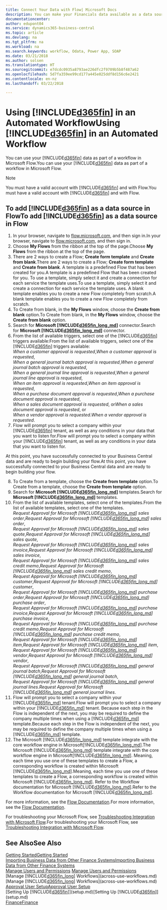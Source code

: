 ```yaml
---
title: Connect Your Data with Flow| Microsoft Docs
description: You can make your Financials data available as a data source and specify an OData URL of your web services to build an automated workflow.
documentationcenter: 
author: edupont04
ms.service: dynamics365-business-central
ms.topic: article
ms.devlang: na
ms.tgt_pltfrm: na
ms.workload: na
ms.search.keywords: workflow, Odata, Power App, SOAP
ms.date: 03/21/2018
ms.author: solsen
ms.translationtype: HT
ms.sourcegitcommit: e7dcdc0935a8793ae226dfc2f9709b5b8f487a62
ms.openlocfilehash: 5d7fa359ee99cd177a445e025ddf8d156c6e2421
ms.contentlocale: en-nz
ms.lasthandoff: 03/22/2018

---
```

# <a name="using-included365finincludesd365finmdmd-in-an-automated-workflow"></a><span data-ttu-id="1be36-103">Using [!INCLUDE[d365fin](includes/d365fin_md.md)] in an Automated Workflow</span><span class="sxs-lookup"><span data-stu-id="1be36-103">Using [!INCLUDE[d365fin](includes/d365fin_md.md)] in an Automated Workflow</span></span>
<span data-ttu-id="1be36-104">You can use your [!INCLUDE[d365fin](includes/d365fin_md.md)] data as part of a workflow in Microsoft Flow.</span><span class="sxs-lookup"><span data-stu-id="1be36-104">You can use your [!INCLUDE[d365fin](includes/d365fin_md.md)] data as part of a workflow in Microsoft Flow.</span></span>  

> [!NOTE]  
>   <span data-ttu-id="1be36-105">You must have a valid account with [!INCLUDE[d365fin](includes/d365fin_md.md)] and with Flow.</span><span class="sxs-lookup"><span data-stu-id="1be36-105">You must have a valid account with [!INCLUDE[d365fin](includes/d365fin_md.md)] and with Flow.</span></span>  

## <a name="to-add-included365finincludesd365finmdmd-as-a-data-source-in-flow"></a><span data-ttu-id="1be36-106">To add [!INCLUDE[d365fin](includes/d365fin_md.md)] as a data source in Flow</span><span class="sxs-lookup"><span data-stu-id="1be36-106">To add [!INCLUDE[d365fin](includes/d365fin_md.md)] as a data source in Flow</span></span>
1. <span data-ttu-id="1be36-107">In your browser, navigate to [flow.microsoft.com](https://flow.microsoft.com/en-us/), and then sign in.</span><span class="sxs-lookup"><span data-stu-id="1be36-107">In your browser, navigate to [flow.microsoft.com](https://flow.microsoft.com/en-us/), and then sign in.</span></span>
2. <span data-ttu-id="1be36-108">Choose **My Flows** from the ribbon at the top of the page.</span><span class="sxs-lookup"><span data-stu-id="1be36-108">Choose **My Flows** from the ribbon at the top of the page.</span></span>
3. <span data-ttu-id="1be36-109">There are 2 ways to create a Flow; **Create form template** and **Create from blank**.</span><span class="sxs-lookup"><span data-stu-id="1be36-109">There are 2 ways to create a Flow; **Create form template** and **Create from blank**.</span></span> <span data-ttu-id="1be36-110">A template is a predefined Flow that has been created for you.</span><span class="sxs-lookup"><span data-stu-id="1be36-110">A template is a predefined Flow that has been created for you.</span></span>  <span data-ttu-id="1be36-111">To use a template, simply select it and create a connection for each service the template uses.</span><span class="sxs-lookup"><span data-stu-id="1be36-111">To use a template, simply select it and create a connection for each service the template uses.</span></span> <span data-ttu-id="1be36-112">A blank template enables you to create a new Flow completely from scratch.</span><span class="sxs-lookup"><span data-stu-id="1be36-112">A blank template enables you to create a new Flow completely from scratch.</span></span> 
4. <span data-ttu-id="1be36-113">To Create from blank, in the **My Flows** window, choose the **Create from blank** option.</span><span class="sxs-lookup"><span data-stu-id="1be36-113">To Create from blank, in the **My Flows** window, choose the **Create from blank** option.</span></span>
5. <span data-ttu-id="1be36-114">Search for **Microsoft [!INCLUDE[d365fin_long_md](includes/d365fin_long_md.md)]** connector.</span><span class="sxs-lookup"><span data-stu-id="1be36-114">Search for **Microsoft [!INCLUDE[d365fin_long_md](includes/d365fin_long_md.md)]** connector.</span></span>
6. <span data-ttu-id="1be36-115">From the list of available triggers, select one of the [!INCLUDE[d365fin](includes/d365fin_md.md)] triggers available:</span><span class="sxs-lookup"><span data-stu-id="1be36-115">From the list of available triggers, select one of the [!INCLUDE[d365fin](includes/d365fin_md.md)] triggers available:</span></span>  
    <span data-ttu-id="1be36-116">*When a customer approval is requested*,</span><span class="sxs-lookup"><span data-stu-id="1be36-116">*When a customer approval is requested*,</span></span>  
    <span data-ttu-id="1be36-117">*When a general journal batch approval is requested*,</span><span class="sxs-lookup"><span data-stu-id="1be36-117">*When a general journal batch approval is requested*,</span></span>  
    <span data-ttu-id="1be36-118">*When a general journal line approval is requested*,</span><span class="sxs-lookup"><span data-stu-id="1be36-118">*When a general journal line approval is requested*,</span></span>  
    <span data-ttu-id="1be36-119">*When an item approval is requested*,</span><span class="sxs-lookup"><span data-stu-id="1be36-119">*When an item approval is requested*,</span></span>  
    <span data-ttu-id="1be36-120">*When a purchase document approval is requested*,</span><span class="sxs-lookup"><span data-stu-id="1be36-120">*When a purchase document approval is requested*,</span></span>  
    <span data-ttu-id="1be36-121">*When a sales document approval is requested*, or</span><span class="sxs-lookup"><span data-stu-id="1be36-121">*When a sales document approval is requested*, or</span></span>  
    <span data-ttu-id="1be36-122">*When a vendor approval is requested*.</span><span class="sxs-lookup"><span data-stu-id="1be36-122">*When a vendor approval is requested*.</span></span>
7. <span data-ttu-id="1be36-123">Flow will prompt you to select a company within your [!INCLUDE[d365fin](includes/d365fin_md.md)] tenant, as well as any conditions in your data that you want to listen for.</span><span class="sxs-lookup"><span data-stu-id="1be36-123">Flow will prompt you to select a company within your [!INCLUDE[d365fin](includes/d365fin_md.md)] tenant, as well as any conditions in your data that you want to listen for.</span></span> 

<span data-ttu-id="1be36-124">At this point, you have successfully connected to your Business Central data and are ready to begin building your flow.</span><span class="sxs-lookup"><span data-stu-id="1be36-124">At this point, you have successfully connected to your Business Central data and are ready to begin building your flow.</span></span> 

8. <span data-ttu-id="1be36-125">To Create from a template, choose the **Create from template** option.</span><span class="sxs-lookup"><span data-stu-id="1be36-125">To Create from a template, choose the **Create from template** option.</span></span>
9. <span data-ttu-id="1be36-126">Search for **Microsoft [!INCLUDE[d365fin_long_md](includes/d365fin_long_md.md)]** templates.</span><span class="sxs-lookup"><span data-stu-id="1be36-126">Search for **Microsoft [!INCLUDE[d365fin_long_md](includes/d365fin_long_md.md)]** templates.</span></span> 
10. <span data-ttu-id="1be36-127">From the list of available templates, select one of the templates.</span><span class="sxs-lookup"><span data-stu-id="1be36-127">From the list of available templates, select one of the templates.</span></span>  
    <span data-ttu-id="1be36-128">*Request Approval for Microsoft [!INCLUDE[d365fin_long_md](includes/d365fin_long_md.md)] sales order*,</span><span class="sxs-lookup"><span data-stu-id="1be36-128">*Request Approval for Microsoft [!INCLUDE[d365fin_long_md](includes/d365fin_long_md.md)] sales order*,</span></span>  
    <span data-ttu-id="1be36-129">*Request Approval for Microsoft [!INCLUDE[d365fin_long_md](includes/d365fin_long_md.md)] sales quote*,</span><span class="sxs-lookup"><span data-stu-id="1be36-129">*Request Approval for Microsoft [!INCLUDE[d365fin_long_md](includes/d365fin_long_md.md)] sales quote*,</span></span>  
    <span data-ttu-id="1be36-130">*Request Approval for Microsoft [!INCLUDE[d365fin_long_md](includes/d365fin_long_md.md)] sales invoice*,</span><span class="sxs-lookup"><span data-stu-id="1be36-130">*Request Approval for Microsoft [!INCLUDE[d365fin_long_md](includes/d365fin_long_md.md)] sales invoice*,</span></span>  
    <span data-ttu-id="1be36-131">*Request Approval for Microsoft [!INCLUDE[d365fin_long_md](includes/d365fin_long_md.md)] sales credit memo*,</span><span class="sxs-lookup"><span data-stu-id="1be36-131">*Request Approval for Microsoft [!INCLUDE[d365fin_long_md](includes/d365fin_long_md.md)] sales credit memo*,</span></span>  
    <span data-ttu-id="1be36-132">*Request Approval for Microsoft [!INCLUDE[d365fin_long_md](includes/d365fin_long_md.md)] customer*,</span><span class="sxs-lookup"><span data-stu-id="1be36-132">*Request Approval for Microsoft [!INCLUDE[d365fin_long_md](includes/d365fin_long_md.md)] customer*,</span></span>  
    <span data-ttu-id="1be36-133">*Request Approval for Microsoft [!INCLUDE[d365fin_long_md](includes/d365fin_long_md.md)] purchase order*,</span><span class="sxs-lookup"><span data-stu-id="1be36-133">*Request Approval for Microsoft [!INCLUDE[d365fin_long_md](includes/d365fin_long_md.md)] purchase order*,</span></span>  
    <span data-ttu-id="1be36-134">*Request Approval for Microsoft [!INCLUDE[d365fin_long_md](includes/d365fin_long_md.md)] purchase invoice*,</span><span class="sxs-lookup"><span data-stu-id="1be36-134">*Request Approval for Microsoft [!INCLUDE[d365fin_long_md](includes/d365fin_long_md.md)] purchase invoice*,</span></span>  
    <span data-ttu-id="1be36-135">*Request Approval for Microsoft [!INCLUDE[d365fin_long_md](includes/d365fin_long_md.md)] purchase credit memo*,</span><span class="sxs-lookup"><span data-stu-id="1be36-135">*Request Approval for Microsoft [!INCLUDE[d365fin_long_md](includes/d365fin_long_md.md)] purchase credit memo*,</span></span>  
    <span data-ttu-id="1be36-136">*Request Approval for Microsoft [!INCLUDE[d365fin_long_md](includes/d365fin_long_md.md)] item*,</span><span class="sxs-lookup"><span data-stu-id="1be36-136">*Request Approval for Microsoft [!INCLUDE[d365fin_long_md](includes/d365fin_long_md.md)] item*,</span></span>  
    <span data-ttu-id="1be36-137">*Request Approval for Microsoft [!INCLUDE[d365fin_long_md](includes/d365fin_long_md.md)] vendor*,</span><span class="sxs-lookup"><span data-stu-id="1be36-137">*Request Approval for Microsoft [!INCLUDE[d365fin_long_md](includes/d365fin_long_md.md)] vendor*,</span></span>  
    <span data-ttu-id="1be36-138">*Request Approval for Microsoft [!INCLUDE[d365fin_long_md](includes/d365fin_long_md.md)] general journal batch*,</span><span class="sxs-lookup"><span data-stu-id="1be36-138">*Request Approval for Microsoft [!INCLUDE[d365fin_long_md](includes/d365fin_long_md.md)] general journal batch*,</span></span>  
    <span data-ttu-id="1be36-139">*Request Approval for Microsoft [!INCLUDE[d365fin_long_md](includes/d365fin_long_md.md)] general journal lines*.</span><span class="sxs-lookup"><span data-stu-id="1be36-139">*Request Approval for Microsoft [!INCLUDE[d365fin_long_md](includes/d365fin_long_md.md)] general journal lines*.</span></span>  
11. <span data-ttu-id="1be36-140">Flow will prompt you to select a company within your [!INCLUDE[d365fin_md](includes/d365fin_md.md)] tenant.</span><span class="sxs-lookup"><span data-stu-id="1be36-140">Flow will prompt you to select a company within your [!INCLUDE[d365fin_md](includes/d365fin_md.md)] tenant.</span></span> <span data-ttu-id="1be36-141">Because each step in the Flow is independent of the next, you may be required to define the company multiple times when using a [!INCLUDE[d365fin_md](includes/d365fin_md.md)] template.</span><span class="sxs-lookup"><span data-stu-id="1be36-141">Because each step in the Flow is independent of the next, you may be required to define the company multiple times when using a [!INCLUDE[d365fin_md](includes/d365fin_md.md)] template.</span></span>
12. <span data-ttu-id="1be36-142">The Microsoft [!INCLUDE[d365fin_long_md](includes/d365fin_long_md.md)] template integrate with the core workflow engine in Microsoft[!INCLUDE[d365fin_long_md](includes/d365fin_long_md.md)].</span><span class="sxs-lookup"><span data-stu-id="1be36-142">The Microsoft [!INCLUDE[d365fin_long_md](includes/d365fin_long_md.md)] template integrate with the core workflow engine in Microsoft[!INCLUDE[d365fin_long_md](includes/d365fin_long_md.md)].</span></span> <span data-ttu-id="1be36-143">Meaning, each time you use one of these templates to create a Flow, a corresponding workflow is created within Microsoft [!INCLUDE[d365fin_long_md](includes/d365fin_long_md.md)].</span><span class="sxs-lookup"><span data-stu-id="1be36-143">Meaning, each time you use one of these templates to create a Flow, a corresponding workflow is created within Microsoft [!INCLUDE[d365fin_long_md](includes/d365fin_long_md.md)].</span></span>  <span data-ttu-id="1be36-144">Refer to the Workflow documentation for Microsoft [!INCLUDE[d365fin_long_md](includes/d365fin_long_md.md)].</span><span class="sxs-lookup"><span data-stu-id="1be36-144">Refer to the Workflow documentation for Microsoft [!INCLUDE[d365fin_long_md](includes/d365fin_long_md.md)].</span></span>

<span data-ttu-id="1be36-145">For more information, see the [Flow Documentation](https://docs.microsoft.com/en-us/flow/getting-started).</span><span class="sxs-lookup"><span data-stu-id="1be36-145">For more information, see the [Flow Documentation](https://docs.microsoft.com/en-us/flow/getting-started).</span></span>

<span data-ttu-id="1be36-146">For troubleshooting your Microsoft Flow, see [Troubleshooting Integration with Microsoft Flow](across-troubleshooting-how-use-financials-data-source-flow.md).</span><span class="sxs-lookup"><span data-stu-id="1be36-146">For troubleshooting your Microsoft Flow, see [Troubleshooting Integration with Microsoft Flow](across-troubleshooting-how-use-financials-data-source-flow.md).</span></span>

## <a name="see-also"></a><span data-ttu-id="1be36-147">See Also</span><span class="sxs-lookup"><span data-stu-id="1be36-147">See Also</span></span>
[<span data-ttu-id="1be36-148">Getting Started</span><span class="sxs-lookup"><span data-stu-id="1be36-148">Getting Started</span></span>](product-get-started.md)  
[<span data-ttu-id="1be36-149">Importing Business Data from Other Finance Systems</span><span class="sxs-lookup"><span data-stu-id="1be36-149">Importing Business Data from Other Finance Systems</span></span>](upload-data.md)  
<span data-ttu-id="1be36-150">[Manage Users and Permissions](ui-how-users-permissions.md) </span><span class="sxs-lookup"><span data-stu-id="1be36-150">[Manage Users and Permissions](ui-how-users-permissions.md) </span></span>  
<span data-ttu-id="1be36-151">[Manage [!INCLUDE[d365fin_long](includes/d365fin_long_md.md)] Workflows](across-use-workflows.md)</span><span class="sxs-lookup"><span data-stu-id="1be36-151">[Manage [!INCLUDE[d365fin_long](includes/d365fin_long_md.md)] Workflows](across-use-workflows.md)</span></span>  
[<span data-ttu-id="1be36-152">Approval User Setup</span><span class="sxs-lookup"><span data-stu-id="1be36-152">Approval User Setup</span></span>](across-how-to-set-up-approval-users.md)  
<span data-ttu-id="1be36-153">[Setting Up [!INCLUDE[d365fin](includes/d365fin_md.md)]](setup.md)</span><span class="sxs-lookup"><span data-stu-id="1be36-153">[Setting Up [!INCLUDE[d365fin](includes/d365fin_md.md)]](setup.md)</span></span>  
[<span data-ttu-id="1be36-154">Finance</span><span class="sxs-lookup"><span data-stu-id="1be36-154">Finance</span></span>](finance.md)  

